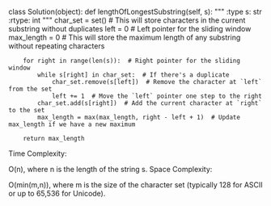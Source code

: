 class Solution(object):
    def lengthOfLongestSubstring(self, s):
        """
        :type s: str
        :rtype: int
        """
        char_set = set()  # This will store characters in the current substring without duplicates
        left = 0  # Left pointer for the sliding window
        max_length = 0  # This will store the maximum length of any substring without repeating characters

        for right in range(len(s)):  # Right pointer for the sliding window
            while s[right] in char_set:  # If there's a duplicate
                char_set.remove(s[left])  # Remove the character at `left` from the set
                left += 1  # Move the `left` pointer one step to the right
            char_set.add(s[right])  # Add the current character at `right` to the set
            max_length = max(max_length, right - left + 1)  # Update max_length if we have a new maximum

        return max_length


Time Complexity: 

O(n), where 
n is the length of the string s.
Space Complexity: 

O(min(m,n)), where 
m is the size of the character set (typically 128 for ASCII or up to 65,536 for Unicode).
